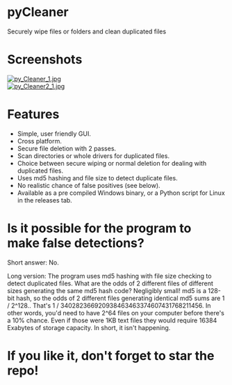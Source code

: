 # pyCleaner
Securely wipe files or folders and clean duplicated files

# Screenshots
[![py_Cleaner_1.jpg](https://s14.postimg.org/3qc5zmudt/py_Cleaner_1.jpg)](https://postimg.org/image/k1c9vy6vh/)
<br />
[![py_Cleaner2_1.jpg](https://s14.postimg.org/79y3phmtt/py_Cleaner2_1.jpg)](https://postimg.org/image/fs7jtttcd/)

# Features
- Simple, user friendly GUI.
- Cross platform.
- Secure file deletion with 2 passes.
- Scan directories or whole drivers for duplicated files.
- Choice between secure wiping or normal deletion for dealing with duplicated files.
- Uses md5 hashing and file size to detect duplicate files.
- No realistic chance of false positives (see below).
- Available as a pre compiled Windows binary, or a Python script for Linux in the releases tab.

# Is it possible for the program to make false detections?
Short answer: No.

Long version: The program uses md5 hashing with file size checking to detect duplicated files. What are the odds of 2 different files of different sizes generating the same md5 hash code? Negligibly small! md5 is a 128-bit hash, so the odds of 2 different files generating identical md5 sums are 1 / 2^128.. That's 1 / 340282366920938463463374607431768211456. In other words, you'd need to have 2^64 files on your computer before there's a 10% chance. Even if those were 1KB text files they would require 16384 Exabytes of storage capacity. In short, it isn't happening.

# If you like it, don't forget to star the repo!
